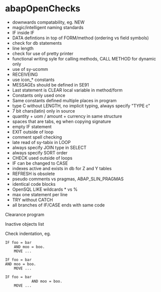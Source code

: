 abapOpenChecks
==============

- downwards compatability, eg. NEW
- magic/intelligent naming standards
- IF inside IF
- DATA defintions in top of FORM/method (ordering vs field symbols)
- check for db statements
- line length
- check for use of pretty printer
- functional writing syle for calling methods, CALL METHOD for dynamic only
- use of sy-ucomm
- RECEIVEING
- use icon_* constants
- MESSAGEs should be defined in SE91
- Last statement is CLEAR local variable in method/form
- Constants only used once
- Same constants defined multiple places in program
- type C without LENGTH, no implicit typing, always specify "TYPE c"
- 7 bit chars(latin) only in source
- quantity + uom / amount + currency in same structure
- spaces that are tabs, eg when copying signature
- empty IF statement
- EXIT outside of loop
- comment spell checking
- late read of sy-tabix in LOOP
- always specify JOIN type in SELECT
- always specify SORT order
- CHECK used outside of loops
- IF can be changed to CASE
- indexes active and exists in db for Z and Y tables
- REFRESH is obsolete
- pseudo comments vs pragmas, ABAP\_SLIN\_PRAGMAS
- identical code blocks
- OpenSQL LIKE wildcards * vs %
- max one statement per line
- TRY without CATCH
- all branches of IF/CASE ends with same code


Clearance program

Inactive objects list


Check indentation, eg. 

```
IF foo = bar
    AND moo = boo.
    MOVE ...
  
IF foo = bar
AND moo = boo.
    MOVE ...
	
IF foo = bar
		    AND moo = boo.
    MOVE ...
```
